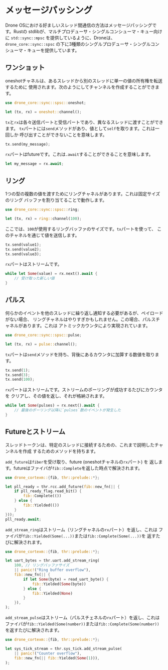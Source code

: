 # メッセージパッシング

Drone OSにおける好ましいスレッド間通信の方法はメッセージパッシングです。Rustの
stdlibが、マルチプロデューサ・シングルコンシューマ・キュー向けに
`std::sync::mpsc` を提供しているように、Droneは、`drone_core::sync::spsc`
の下に3種類のシングルプロデューサ・シングルコンシューマ・キューを提供しています。

## ワンショット

oneshotチャネルは、あるスレッドから別のスレッドに単一の値の所有権を転送するために
使用されます。次のようにしてチャンネルを作成することができます。

```rust
use drone_core::sync::spsc::oneshot;

let (tx, rx) = oneshot::channel();
```

`tx`と`rx`は各々送信パートと受信パートであり、異なるスレッドに渡すことができます。
`tx`パートには`send`メソッドがあり、値として`self`を取ります。これは一回しか
呼び出すことができないことを意味します。

```rust
tx.send(my_message);
```

`rx`パートはfutureです。これは`.await`することができることを意味します。

```rust
let my_message = rx.await;
```

## リング

1つの型の複数の値を渡すためにリングチャネルがあります。これは固定サイズのリング
バッファを割り当てることで動作します。

```rust
use drone_core::sync::spsc::ring;

let (tx, rx) = ring::channel(100);
```

ここでは、`100`が使用するリングバッファのサイズです。`tx`パートを使って、
このチャネルを通じて値を送信します。

```rust
tx.send(value1);
tx.send(value2);
tx.send(value3);
```

`rx`パートはストリームです。

```rust
while let Some(value) = rx.next().await {
    // 受け取った新しい値
}
```

## パルス

何らかのイベントを他のスレッドに繰り返し通知する必要があるが、ペイロードがない場合、
リングチャネルはやりすぎかもしれません。この場合、パルスチャネルがあります。これは
アトミックカウンタにより実現されています。

```rust
use drone_core::sync::spsc::pulse;

let (tx, rx) = pulse::channel();
```

`tx`パートは`send`メソッドを持ち、背後にあるカウンタに加算する数値を取ります。

```rust
tx.send(1);
tx.send(3);
tx.send(100);
```

`rx`パートはストリームです。ストリームのポーリングが成功するたびにカウンタを
クリアし、その値を返し、それが格納されます。

```rust
while let Some(pulses) = rx.next().await {
    // 最後のポーリング以降に`pulses`数のイベントが発生した
}
```

## Futureとストリーム

スレッドトークンは、特定のスレッドに接続するための、これまで説明したチャンネルを作成
するためのメソッドを持ちます。

`add_future`は`fiber`を受け取り、future (oneshotチャネルの`rx`パート) を
返します。futureはファイバが`fib::Complete`を返した時点で解決されます。

```rust
use drone_cortexm::{fib, thr::prelude::*};

let pll_ready = thr.rcc.add_future(fib::new_fn(|| {
    if pll_ready_flag.read_bit() {
        fib::Complete(())
    } else {
        fib::Yielded(())
    }
}));
pll_ready.await;
```

`add_stream_ring`はストリーム（リングチャネルの`rx`パート）を返し、これは
ファイバが`fib::Yielded(Some(...))`または`fib::Complete(Some(...))`を
返すたびに解決されます。

```rust
use drone_cortexm::{fib, thr::prelude::*};

let uart_bytes = thr.uart.add_stream_ring(
    100, // リングバッファサイズ
    || panic!("Ring buffer overflow"),
    fib::new_fn(|| {
        if let Some(byte) = read_uart_byte() {
            fib::Yielded(Some(byte))
        } else {
            fib::Yielded(None)
        }
    }),
);
```

`add_stream_pulse`はストリーム（パルスチェネルの`rx`パート）を返し、これは
ファイバが`fib::Yielded(Some(number))`または`fib::Complete(Some(number))`
を返すたびに解決されます。

```rust
use drone_cortexm::{fib, thr::prelude::*};

let sys_tick_stream = thr.sys_tick.add_stream_pulse(
    || panic!("Counter overflow"),
    fib::new_fn(|| fib::Yielded(Some(1))),
);
```
